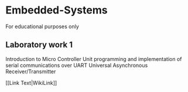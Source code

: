 # Embedded-Systems
For educational purposes only 

## Laboratory work 1
 Introduction to Micro Controller Unit programming and implementation of serial communications over UART Universal Asynchronous Receiver/Transmitter

[[Link Text|WikiLink]]
